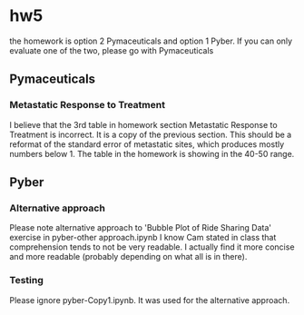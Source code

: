 # hw5
the homework is option 2 Pymaceuticals and option 1 Pyber. If you can only evaluate one of the two, please go with Pymaceuticals
## Pymaceuticals
### Metastatic Response to Treatment
I believe that the 3rd table in homework section Metastatic Response to Treatment is incorrect. It is a copy of the previous section. This should  be a reformat of the standard error of metastatic sites, which produces mostly numbers below 1. The table in the homework is showing in the 40-50 range.
## Pyber
### Alternative approach
Please note alternative approach to 'Bubble Plot of Ride Sharing Data' exercise in pyber-other approach.ipynb
I know Cam stated in class that comprehension tends to not be very readable. I actually find it more concise and more readable (probably depending on what all is in there).
### Testing 
Please ignore pyber-Copy1.ipynb. It was used for the alternative approach.

